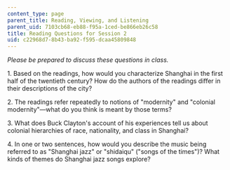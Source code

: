 ```yaml
---
content_type: page
parent_title: Reading, Viewing, and Listening
parent_uid: 7103cb68-eb88-f95a-1ced-be866eb26c58
title: Reading Questions for Session 2
uid: c22968d7-8b43-ba92-f595-dcaa45809848
---
```


_Please be prepared to discuss these questions in class._

1\. Based on the readings, how would you characterize Shanghai in the first half of the twentieth century? How do the authors of the readings differ in their descriptions of the city?

2\. The readings refer repeatedly to notions of "modernity" and "colonial modernity"—what do you think is meant by those terms?

3\. What does Buck Clayton's account of his experiences tell us about colonial hierarchies of race, nationality, and class in Shanghai?

4\. In one or two sentences, how would you describe the music being referred to as "Shanghai jazz" or "shidaiqu" ("songs of the times")? What kinds of themes do Shanghai jazz songs explore?